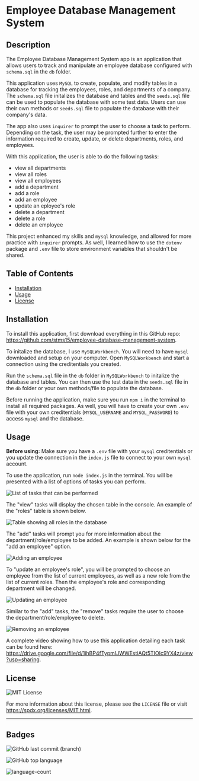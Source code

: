 # Employee Database Management System

## Description

The Employee Database Management System app is an application that allows users to track and manipulate an employee database configured with `schema.sql` in the `db` folder.

This application uses `MySQL` to create, populate, and modify tables in a database for tracking the employees, roles, and departments of a company. The `schema.sql` file initalizes the database and tables and the `seeds.sql` file can be used to populate the database with some test data. Users can use their own methods or `seeds.sql` file to populate the database with their company's data.

The app also uses `inquirer` to prompt the user to choose a task to perform. Depending on the task, the user may be prompted further to enter the information required to create, update, or delete departments, roles, and employees.

With this application, the user is able to do the following tasks:

- view all departments
- view all roles
- view all employees
- add a department
- add a role
- add an employee
- update an eployee's role
- delete a department
- delete a role
- delete an employee

This project enhanced my skills and `mysql` knowledge, and allowed for more practice with `inquirer` prompts. As well, I learned how to use the `dotenv` package and `.env` file to store environment variables that shouldn't be shared.

## Table of Contents

- [Installation](#installation)
- [Usage](#usage)
- [License](#license)

## Installation

To install this application, first download everything in this GitHub repo: https://github.com/stms15/employee-database-management-system.

To initalize the database, I use `MySQLWorkbench`. You will need to have `mysql` downloaded and setup on your computer. Open `MySQLWorkbench` and start a connection using the creditentials you created.

Run the `schema.sql` file in the `db` folder in `MySQLWorkbench` to initalize the database and tables. You can then use the test data in the `seeds.sql` file in the `db` folder or your own methods/file to populate the database.

Before running the application, make sure you run `npm i` in the terminal to install all required packages. As well, you will have to create your own `.env` file with your own creditentials (`MYSQL_USERNAME` and `MYSQL_PASSWORD`) to access `mysql` and the database.

## Usage

**Before using:** Make sure you have a `.env` file with your `mysql` creditentials or you update the connection in the `index.js` file to connect to your own `mysql` account.

To use the application, run `node index.js` in the terminal. You will be presented with a list of options of tasks you can perform.

![List of tasks that can be performed](./assets/imgs/EmployeeDatabaseManagementSystem-Start.png)

The "view" tasks will display the chosen table in the console. An example of the "roles" table is shown below.

![Table showing all roles in the database](./assets/imgs/EmployeeDatabaseManagementSystem-ViewRoles.png)

The "add" tasks will prompt you for more information about the department/role/employee to be added. An example is shown below for the "add an employee" option.

![Adding an employee](./assets/imgs/EmployeeDatabaseManagementSystem-AddEmployee.png)

To "update an employee's role", you will be prompted to choose an employee from the list of current employees, as well as a new role from the list of current roles. Then the employee's role and corresponding department will be changed.

![Updating an employee](./assets/imgs/EmployeeDatabaseManagementSystem-UpdateEmployee.png)

Similar to the "add" tasks, the "remove" tasks require the user to choose the department/role/employee to delete.

![Removing an employee](./assets/imgs/EmployeeDatabaseManagementSystem-RemoveEmployee.png)

A complete video showing how to use this application detailing each task can be found here: https://drive.google.com/file/d/1ihBP4fTypmIJWWEstiAQt5TIOIc9YX4z/view?usp=sharing.

## License

![MIT License](https://img.shields.io/badge/License-MIT-lightblue)

For more information about this license, please see the `LICENSE` file or visit https://spdx.org/licenses/MIT.html.

---

## Badges

![GitHub last commit (branch)](https://img.shields.io/github/last-commit/stms15/employee-database-management-system/main)

![GitHub top language](https://img.shields.io/github/languages/top/stms15/employee-database-management-system)

![language-count](https://img.shields.io/github/languages/count/stms15/employee-database-management-system)
